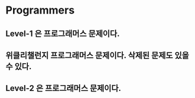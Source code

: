 # Programmers
## Level-1 은 프로그래머스 문제이다.
## 위클리챌런지 프로그래머스 문제이다. 삭제된 문제도 있을 수 있다.
## Level-2 은 프로그래머스 문제이다.
